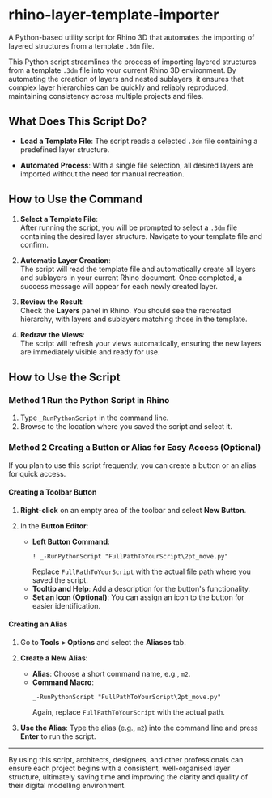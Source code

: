 # rhino-layer-template-importer
A Python-based utility script for Rhino 3D that automates the importing of layered structures from a template `.3dm` file.

This Python script streamlines the process of importing layered structures from a template `.3dm` file into your current Rhino 3D environment. By automating the creation of layers and nested sublayers, it ensures that complex layer hierarchies can be quickly and reliably reproduced, maintaining consistency across multiple projects and files.

## What Does This Script Do?

- **Load a Template File**: The script reads a selected `.3dm` file containing a predefined layer structure.

- **Automated Process**: With a single file selection, all desired layers are imported without the need for manual recreation.

## How to Use the Command

1. **Select a Template File**:  
   After running the script, you will be prompted to select a `.3dm` file containing the desired layer structure. Navigate to your template file and confirm.

2. **Automatic Layer Creation**:  
   The script will read the template file and automatically create all layers and sublayers in your current Rhino document. Once completed, a success message will appear for each newly created layer.

3. **Review the Result**:  
   Check the **Layers** panel in Rhino. You should see the recreated hierarchy, with layers and sublayers matching those in the template.

4. **Redraw the Views**:  
   The script will refresh your views automatically, ensuring the new layers are immediately visible and ready for use.

## How to Use the Script

### Method 1 Run the Python Script in Rhino

1. Type `_RunPythonScript` in the command line.
2. Browse to the location where you saved the script and select it.

### Method 2 Creating a Button or Alias for Easy Access (Optional)

If you plan to use this script frequently, you can create a button or an alias for quick access.

#### Creating a Toolbar Button

1. **Right-click** on an empty area of the toolbar and select **New Button**.
2. In the **Button Editor**:

   - **Left Button Command**:
     ```plaintext
     ! _-RunPythonScript "FullPathToYourScript\2pt_move.py"
     ```
     Replace `FullPathToYourScript` with the actual file path where you saved the script.
   - **Tooltip and Help**: Add a description for the button's functionality.
   - **Set an Icon (Optional)**: You can assign an icon to the button for easier identification.

#### Creating an Alias

1. Go to **Tools > Options** and select the **Aliases** tab.
2. **Create a New Alias**:

   - **Alias**: Choose a short command name, e.g., `m2`.
   - **Command Macro**:
     ```plaintext
     _-RunPythonScript "FullPathToYourScript\2pt_move.py"
     ```
     Again, replace `FullPathToYourScript` with the actual path.

3. **Use the Alias**: Type the alias (e.g., `m2`) into the command line and press **Enter** to run the script.
---

By using this script, architects, designers, and other professionals can ensure each project begins with a consistent, well-organised layer structure, ultimately saving time and improving the clarity and quality of their digital modelling environment.
